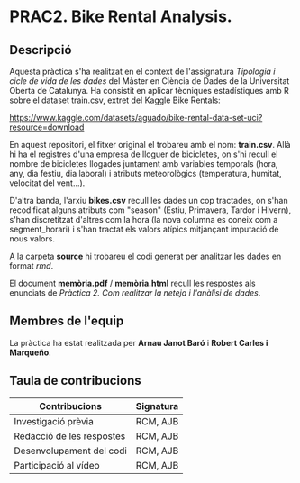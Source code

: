 # PRAC2. Bike Rental Analysis.

## Descripció
Aquesta pràctica s'ha realitzat en el context de l'assignatura *Tipologia i cicle de vida de les dades* del Màster en Ciència de Dades de la Universitat Oberta de Catalunya. Ha consistit en aplicar tècniques estadístiques amb R sobre el dataset train.csv, extret del Kaggle Bike Rentals:

https://www.kaggle.com/datasets/aguado/bike-rental-data-set-uci?resource=download

En aquest repositori, el fitxer original el trobareu amb el nom: **train.csv**. Allà hi ha el registres d'una empresa de lloguer de bicicletes, on s'hi recull el nombre de bicicletes llogades juntament amb variables temporals (hora, any, dia festiu, dia laboral) i atributs meteorològics (temperatura, humitat, velocitat del vent...).

D'altra banda, l'arxiu **bikes.csv** recull les dades un cop tractades, on s'han recodificat alguns atributs com "season" (Estiu, Primavera, Tardor i Hivern), s'han discretitzat d'altres com la hora (la nova columna es coneix com a segment_horari) i s'han tractat els valors atípics mitjançant imputació de nous valors.

A la carpeta **source** hi trobareu el codi generat per analitzar les dades en format *rmd*.

El document **memòria.pdf** / **memòria.html** recull les respostes als enunciats de *Pràctica 2. Com realitzar la neteja i l'anàlisi de dades*. 

## Membres de l'equip
La pràctica ha estat realitzada per **Arnau Janot Baró** i **Robert Carles i Marqueño**. 


## Taula de contribucions 

|        Contribucions      |    Signatura  |
| --------------------------| ------------- |
|   Investigació prèvia     |    RCM, AJB   |
| Redacció de les respostes |    RCM, AJB   |
|  Desenvolupament del codi |    RCM, AJB   |
|   Participació al vídeo   |    RCM, AJB   |
